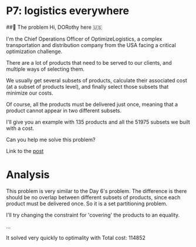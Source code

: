 # P7: logistics everywhere

##🧠 The problem
Hi, DORothy here 🇺🇸

I'm the Chief Operations Officer of OptimizeLogistics, a complex transportation and distribution company from the USA facing a critical optimization challenge.

There are a lot of products that need to be served to our clients, and multiple ways of selecting them.

We usually get several subsets of products, calculate their associated cost (at a subset of products level), and finally select those subsets that minimize our costs.

Of course, all the products must be delivered just once, meaning that a product cannot appear in two different subsets.

I'll give you an example with 135 products and all the 51975 subsets we built with a cost.

Can you help me solve this problem?

Link to the [post](https://www.linkedin.com/posts/borjamenendezmoreno_operationsresearch-activity-7271068462389628928-WmJa?utm_source=share&utm_medium=member_desktop)

# Analysis

This problem is very similar to the Day 6's problem. The difference is there should be no overlap between different subsets of products, since each product must be delivered once. So it is a set partitioning problem.

I'll try changing the constraint for 'covering' the products to an equality.

...

It solved very quickly to optimality with Total cost: 114852
